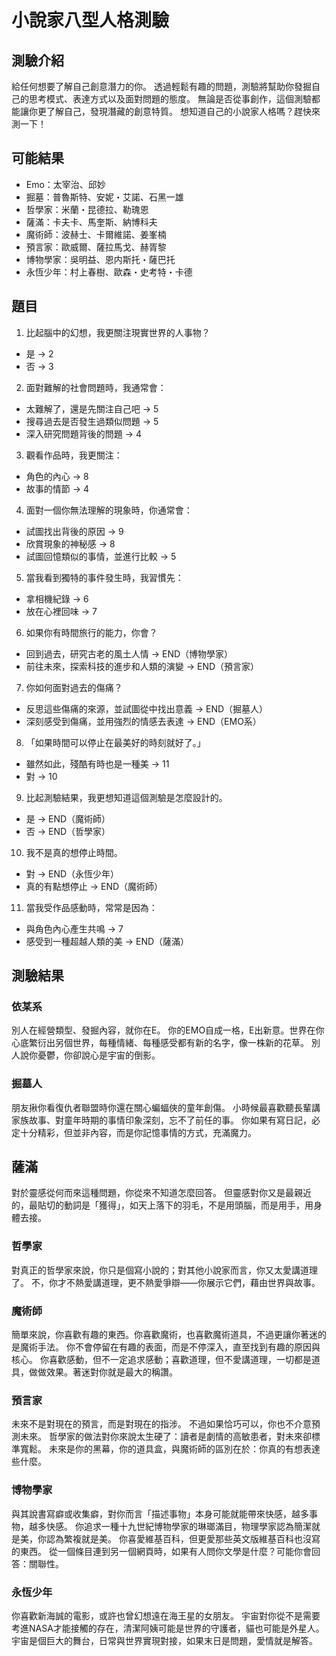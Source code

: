 ﻿# 小說家八型人格測驗

## 測驗介紹

給任何想要了解自己創意潛力的你。
透過輕鬆有趣的問題，測驗將幫助你發掘自己的思考模式、表達方式以及面對問題的態度。
無論是否從事創作，這個測驗都能讓你更了解自己，發現潛藏的創意特質。
想知道自己的小說家人格嗎？趕快來測一下！

## 可能結果

- Emo：太宰治、邱妙
- 掘墓：普魯斯特、安妮・艾諾、石黑一雄
- 哲學家：米蘭・昆德拉、勒瑰恩
- 薩滿：卡夫卡、馬奎斯、納博科夫
- 魔術師：波赫士、卡爾維諾、姜峯楠
- 預言家：歐威爾、薩拉馬戈、赫胥黎
- 博物學家：吳明益、恩内斯托・薩巴托
- 永恆少年：村上春樹、歐森・史考特・卡德

## 題目

1. 比起腦中的幻想，我更關注現實世界的人事物？

- 是 -> 2
- 否 -> 3

2. 面對難解的社會問題時，我通常會：

- 太難解了，還是先關注自己吧 -> 5
- 搜尋過去是否發生過類似問題 -> 5
- 深入研究問題背後的問題 -> 4

3. 觀看作品時，我更關注：

- 角色的內心 -> 8
- 故事的情節 -> 4

4. 面對一個你無法理解的現象時，你通常會：

- 試圖找出背後的原因 -> 9
- 欣賞現象的神秘感 -> 8
- 試圖回憶類似的事情，並進行比較 -> 5

5. 當我看到獨特的事件發生時，我習慣先：

- 拿相機紀錄 -> 6
- 放在心裡回味 -> 7

6. 如果你有時間旅行的能力，你會？

- 回到過去，研究古老的風土人情 -> END（博物學家）
- 前往未來，探索科技的進步和人類的演變 -> END（預言家）

7. 你如何面對過去的傷痛？

- 反思這些傷痛的來源，並試圖從中找出意義 -> END（掘墓人）
- 深刻感受到傷痛，並用強烈的情感去表達 -> END（EMO系）

8. 「如果時間可以停止在最美好的時刻就好了。」

- 雖然如此，殘酷有時也是一種美 -> 11
- 對 -> 10

9. 比起測驗結果，我更想知道這個測驗是怎麼設計的。

- 是 -> END（魔術師）
- 否 -> END（哲學家）

10. 我不是真的想停止時間。

- 對 -> END（永恆少年）
- 真的有點想停止 -> END（魔術師）

11. 當我受作品感動時，常常是因為：

- 與角色內心產生共鳴 -> 7
- 感受到一種超越人類的美 -> END（薩滿）

## 測驗結果

### 依某系

別人在經營類型、發掘內容，就你在E。
你的EMO自成一格，E出新意。世界在你心底繁衍出另個世界，每種情緒、每種感受都有新的名字，像一株新的花草。
別人說你憂鬱，你卻說心是宇宙的倒影。

### 掘墓人

朋友揪你看復仇者聯盟時你還在關心蝙蝠俠的童年創傷。
小時候最喜歡聽長輩講家族故事、對童年時期的事情印象深刻，忘不了前任的事。
你如果有寫日記，必定十分精彩，但並非內容，而是你記憶事情的方式，充滿魔力。

## 薩滿

對於靈感從何而來這種問題，你從來不知道怎麼回答。
但靈感對你又是最親近的，最貼切的動詞是「獲得」，如天上落下的羽毛，不是用頭腦，而是用手，用身體去接。

### 哲學家

對真正的哲學家來說，你只是個寫小說的；對其他小說家而言，你又太愛講道理了。
不，你才不熱愛講道理，更不熱愛爭辯——你展示它們，藉由世界與故事。

### 魔術師

簡單來說，你喜歡有趣的東西。你喜歡魔術，也喜歡魔術道具，不過更讓你著迷的是魔術手法。
你不會停留在有趣的表面，而是不停深入，直至找到有趣的原因與核心。
你喜歡感動，但不一定追求感動；喜歡道理，但不愛講道理，一切都是道具，做做效果。著迷對你就是最大的稱讚。

### 預言家

未來不是對現在的預言，而是對現在的指涉。
不過如果恰巧可以，你也不介意預測未來。
哲學家的做法對你來說太生硬了：讀者是劇情的高敏患者，對未來卻標準寬鬆。
未來是你的黑幕，你的道具盒，與魔術師的區別在於：你真的有想表達些什麼。

### 博物學家

與其說書寫癖或收集癖，對你而言「描述事物」本身可能就能帶來快感，越多事物，越多快感。
你追求一種十九世紀博物學家的琳瑯滿目，物理學家認為簡潔就是美，你認為繁複就是美。
你喜愛維基百科，但更愛那些英文版維基百科也沒寫的東西。
從一個條目連到另一個網頁時，如果有人問你文學是什麼？可能你會回答：關聯性。

### 永恆少年

你喜歡新海誠的電影，或許也曾幻想遠在海王星的女朋友。
宇宙對你從不是需要考進NASA才能接觸的存在，清潔阿姨可能是世界的守護者，貓也可能是外星人。
宇宙是個巨大的舞台，日常與世界實現對接，如果末日是問題，愛情就是解答。
